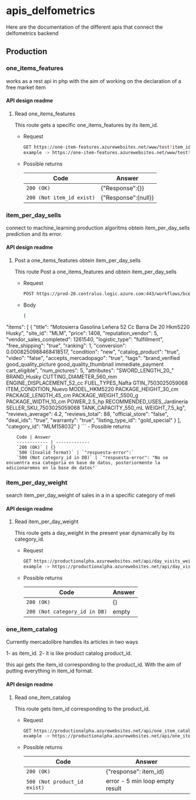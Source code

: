 # apis_delfometrics
Here are the documentation of the different apis that connect the delfometrics backend

## Production

### one_items_features

works as a rest api in php with the aim of working on the declaration of a free market item

#### API design readme

1. Read one_items_features

    This route gets a specific one_items_features by its item_id.
    - Request
        ```bash
        GET https://one-item-features.azurewebsites.net/www/test?item_id=:item_id 
        example -> https://one-item-features.azurewebsites.net/www/test?item_id=MLM647635498
        ```
    
    - Possible returns

        Code | Answer
        ------------ | -------------
        `200 (OK)` | {"Response":{}}
        `200 (Not item_id exist)` | {"Response":{null}}
        
### item_per_day_sells

connect to machine_learning production algoritms obtein item_per_day_sells prediction and its error.

#### API design readme

1. Post a one_items_features obtein item_per_day_sells

    This route Post a one_items_features and obtein item_per_day_sells
    - Request
        ```bash
        POST https://prod-20.centralus.logic.azure.com:443/workflows/bcec4a46a2d64d109c1d8a83d0b7791b/triggers/manual/paths/invoke?api-version=2016-10-01&sp=%2Ftriggers%2Fmanual%2Frun&sv=1.0&sig=leNB3U_CW5gc2be7GRIfH27VgZnPqQ_MCUKBbyca1Mg 
        ```
    - Body
        ```json
        {
  "items": [
    {
      "title": "Motosierra Gasolina Leñera  52 Cc Barra De 20  Hkm5220 Husky",
      "site_id": "MLM",
      "price": 1408,
      "reputation_vendor": 5,
      "vendor_sales_completed": 1261540,
      "logistic_type": "fulfillment",
      "free_shipping": "true",
      "ranking": 1,
      "conversion": 0.0008250988468418517,
      "condition": "new",
      "catalog_product": "true",
      "video": "false",
      "accepts_mercadopago": "true",
      "tags": "brand_verified good_quality_picture good_quality_thumbnail immediate_payment cart_eligible",
      "num_pictures": 5,
      "attributes": "SWORD_LENGTH_20_\" BRAND_Husky CUTTING_DIAMETER_560_mm ENGINE_DISPLACEMENT_52_cc FUEL_TYPES_Nafta GTIN_7503025059068 ITEM_CONDITION_Nuevo MODEL_HKM5220 PACKAGE_HEIGHT_30_cm PACKAGE_LENGTH_45_cm PACKAGE_WEIGHT_5500_g PACKAGE_WIDTH_10_cm POWER_2.5_hp RECOMMENDED_USES_Jardinería SELLER_SKU_7503025059068 TANK_CAPACITY_550_mL WEIGHT_7.5_kg",
      "reviews_average": 4.2,
      "reviews_total": 88,
      "official_store": "false",
      "deal_ids": "true",
      "warranty": "true",
      "listing_type_id": "gold_special"
    }
  ],
  "category_id": "MLM158032"
}
        ```
    - Possible returns

        Code | Answer
        ------------ | -------------
        `200 (OK)` | {} 
        `500 (Invalid format)` | `"respuesta-error":`
        `500 (Not category_id in DB)` | `"respuesta-error": "No se encuentra esa categoria en base de datos, posteriormente la adicionaremos en la base de datos"`
        
### item_per_day_weight

search item_per_day_weight of sales in a in a specific category of meli

#### API design readme

1. Read item_per_day_weight

    This route gets a day_weight in the present year dynamically by its category_id.
    - Request
        ```bash
        GET https://productionalpha.azurewebsites.net/api/day_visits_weight?code=ZH7nZn8a4MoC5CrafyAdLZkniR35nkmq2hNo2wsY8456dxdxFygJbQ==&category_id=:category_id 
        example -> https://productionalpha.azurewebsites.net/api/day_visits_weight?code=ZH7nZn8a4MoC5CrafyAdLZkniR35nkmq2hNo2wsY8456dxdxFygJbQ==&category_id=MLM158032
        ```
    
    - Possible returns

        Code | Answer
        ------------ | -------------
        `200 (OK)` | {}
        `200 (Not category_id in DB)` | empty
        
### one_item_catalog

Currently mercadolibre handles its articles in two ways 

1- as item_id. 
2- it is like product catalog product_id.

this api gets the item_id corresponding to the product_id. With the aim of putting everything in item_id format.

#### API design readme

1. Read one_item_catalog

    This route gets item_id corresponding to the product_id.
    - Request
        ```bash
        GET https://productionalpha.azurewebsites.net/api/one_item_catalog?code=RXzrvm59PH31jrMaa5KRe0lA/rro4CrMQ385FEQec2Qr1kM1V9mGEQ==&catalog_product=:product_id 
        example -> https://productionalpha.azurewebsites.net/api/one_item_catalog?code=RXzrvm59PH31jrMaa5KRe0lA/rro4CrMQ385FEQec2Qr1kM1V9mGEQ==&catalog_product=MLM14186128
        ```
    
    - Possible returns

        Code | Answer
        ------------ | -------------
        `200 (OK)` | {"response": item_id}
        `500 (Not product_id exist)` | error - 5 min loop empty result

